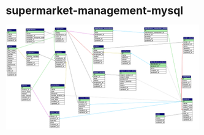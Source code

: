 # supermarket-management-mysql
<img src="https://github.com/vietch1706/supermarket-management-mysql/blob/main/ERD.svg" >
